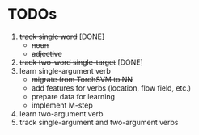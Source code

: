 
# TODOs

1. ~~track single word~~ [DONE]
	* ~~noun~~
	* ~~adjective~~
2. ~~track two-word single-target~~ [DONE]
3. learn single-argument verb
	* ~~migrate from TorchSVM to NN~~
	* add features for verbs (location, flow field, etc.)
	* prepare data for learning
	* implement M-step
4. learn two-argument verb
5. track single-argument and two-argument verbs
